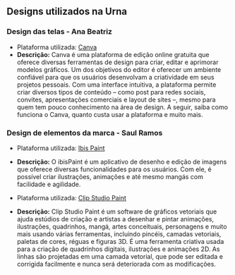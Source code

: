 ## Designs utilizados na Urna

### Design das telas - Ana Beatriz
- Plataforma utilizada: <a href="https://www.canva.com/pt_br/about/">Canva<a>
- **Descrição:** Canva é uma plataforma de edição online gratuita que oferece diversas ferramentas de design para criar, editar e aprimorar modelos gráficos. Um dos objetivos do editor é oferecer um ambiente confiável para que os usuários desenvolvam a criatividade em seus projetos pessoais. Com uma interface intuitiva, a plataforma permite criar diversos tipos de conteúdo – como post para redes sociais, convites, apresentações comerciais e layout de sites –, mesmo para quem tem pouco conhecimento na área de design. A seguir, saiba como funciona o Canva, quanto custa usar a plataforma e muito mais.

### Design de elementos da marca - Saul Ramos
- Plataforma utilizada: <a href="https://ibispaint.com/about.jsp?lang=pt">Ibis Paint<a>
- **Descrição:** O ibisPaint é um aplicativo de desenho e edição de imagens que oferece diversas funcionalidades para os usuários. Com ele, é possível criar ilustrações, animações e até mesmo mangás com facilidade e agilidade.

- Plataforma utilizada: <a href="https://www.clipstudio.net/pt/">Clip Studio Paint<a>
- **Descrição:** Clip Studio Paint é um software de gráficos vetoriais que ajuda estúdios de criação e artistas a desenhar e pintar animações, ilustrações, quadrinhos, mangá, artes conceituais, personagens e muito mais usando várias ferramentas, incluindo pincéis, camadas vetoriais, paletas de cores, réguas e figuras 3D. É uma ferramenta criativa usada para a criação de quadrinhos digitais, ilustrações e animações 2D. As linhas são projetadas em uma camada vetorial, que pode ser editada e corrigida facilmente e nunca será deteriorada com as modificações.
